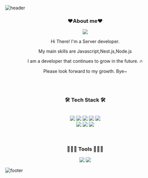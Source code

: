 ![header](https://capsule-render.vercel.app/api?type=waving&color=auto&height=200&section=header&text=Welcome%20to%20my%20Github&fontSize=50&animation=twinkling&text-color=white&align=center)

<h3 align="center"><b>❤️About me❤️</b></h3>
<p align="center"><a href="https://velog.io/@cneycal" target="_blank"><img src="https://img.shields.io/badge/BLOG-EA4AAA?style=flat&logo=GitHub Sponsors&logoColor=white"/></a></p>

<p align="center">Hi There! I'm a Server developer.</p>
<p align="center">My main skills are Javascript,Nest.js,Node.js</p>
<p align="center">I am a developer that continues to grow in the future. 🔥</p>
<p align="center">Please look forward to my growth. Bye~</p>
<br>
<br>
<h3 align="center"><b>🛠 Tech Stack 🛠</b></h3>
<br>
<div align="center">
<img src="https://img.shields.io/badge/JavaScript-F7DF1E?style=flat&logo=JavaScript&logoColor=white" />
<img src="https://img.shields.io/badge/TypeScript-3178C6?style=flat&logo=TypeScript&logoColor=white" />
<img src="https://img.shields.io/badge/Node.js-339933?style=flat&logo=Node.js&logoColor=white" />
<img src="https://img.shields.io/badge/NestJS-E0234E?style=flat&logo=NestJS&logoColor=white" />
<img src="https://img.shields.io/badge/GraphQL-E10098?style=flat&logo=GraphQL&logoColor=white" />
 <br>
  <img src="https://img.shields.io/badge/MySQL-4479A1?style=flat&logo=MySQL&logoColor=white" />
  <img src="https://img.shields.io/badge/Redis-DC382D?style=flat&logo=Redis&logoColor=white" />
  <img src="https://img.shields.io/badge/Docker-2496ED?style=flat&logo=Docker&logoColor=white" />
</div>
<br>
<br>
<div align="center">
  <h3> 🧑🏻‍💻 Tools 🧑🏻‍💻
</div>
<div align="center">
  <img src="https://img.shields.io/badge/Visual Studio Code-007ACC?style=flat&logo=Visual Studio Code&logoColor=white" />
  <img src="https://img.shields.io/badge/GitHub-181717?style=flat&logo=GitHub&logoColor=white" />
</div>

  
  ![footer](https://capsule-render.vercel.app/api?type=waving&color=auto&height=100&section=footer)

<!--
**PackChanHyo/PackChanHyo** is a ✨ _special_ ✨ repository because its `README.md` (this file) appears on your GitHub profile.

Here are some ideas to get you started:

- 🔭 I’m currently working on ...
- 🌱 I’m currently learning ...
- 👯 I’m looking to collaborate on ...
- 🤔 I’m looking for help with ...
- 💬 Ask me about ...
- 📫 How to reach me: ...
- 😄 Pronouns: ...
- ⚡ Fun fact: ...
-->
